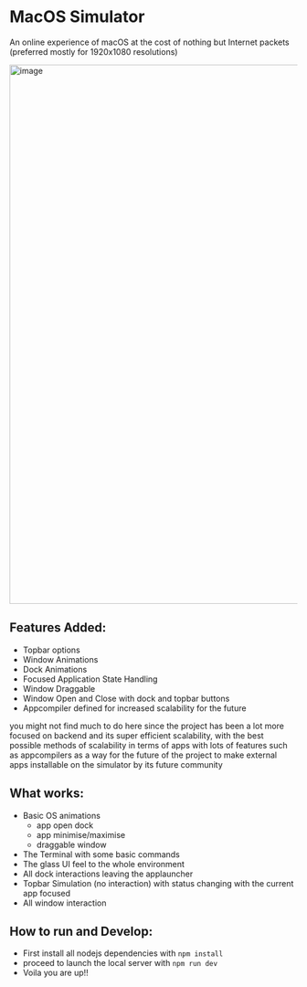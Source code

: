 # MacOS Simulator

An online experience of macOS at the cost of nothing but Internet packets (preferred mostly for 1920x1080 resolutions)

<img width="1919" height="944" alt="image" src="https://github.com/user-attachments/assets/c1f746a1-366c-4661-8a37-0adf49c33bdc" />

## Features Added: 

- Topbar options
- Window Animations
- Dock Animations
- Focused Application State Handling
- Window Draggable
- Window Open and Close with dock and topbar buttons
- Appcompiler defined for increased scalability for the future

you might not find much to do here since the project has been a lot more focused on backend and its super efficient scalability, with the best possible methods of scalability in terms of apps with lots of features such as appcompilers as a way for the future of the project to make external apps installable on the simulator by its future community

## What works:
- Basic OS animations
  - app open dock
  - app minimise/maximise
  - draggable window
- The Terminal with some basic commands
- The glass UI feel to the whole environment
- All dock interactions leaving the applauncher
- Topbar Simulation (no interaction) with status changing with the current app focused
- All window interaction

## How to run and Develop:

- First install all nodejs dependencies with `npm install`
- proceed to launch the local server with `npm run dev`
- Voila you are up!!